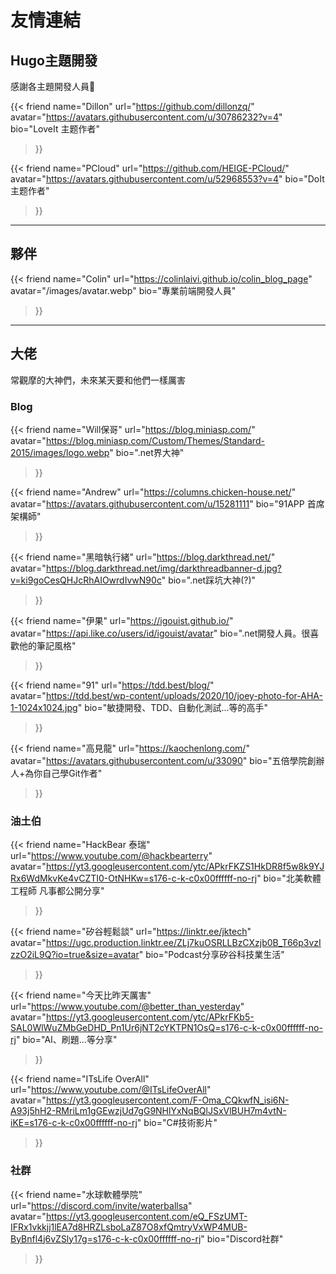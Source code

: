 # 友情連結


<!--more-->

## Hugo主題開發

感謝各主題開發人員🥰

{{<
    friend
    name="Dillon"
    url="https://github.com/dillonzq/"
    avatar="https://avatars.githubusercontent.com/u/30786232?v=4"
    bio="LoveIt 主题作者"
>}}

{{<
    friend
    name="PCloud"
    url="https://github.com/HEIGE-PCloud/"
    avatar="https://avatars.githubusercontent.com/u/52968553?v=4"
    bio="DoIt 主题作者"
>}}

---

## 夥伴

{{<
    friend
    name="Colin"
    url="https://colinlaivi.github.io/colin_blog_page"
    avatar="/images/avatar.webp"
    bio="專業前端開發人員"
>}}

---

## 大佬

常觀摩的大神們，未來某天要和他們一樣厲害

### Blog

{{<
    friend
    name="Will保哥"
    url="https://blog.miniasp.com/"
    avatar="https://blog.miniasp.com/Custom/Themes/Standard-2015/images/logo.webp"
    bio=".net界大神"
>}}

{{<
    friend
    name="Andrew"
    url="https://columns.chicken-house.net/"
    avatar="https://avatars.githubusercontent.com/u/15281111"
    bio="91APP 首席架構師"
>}}

{{<
    friend
    name="黑暗執行緒"
    url="https://blog.darkthread.net/"
    avatar="https://blog.darkthread.net/img/darkthreadbanner-d.jpg?v=ki9goCesQHJcRhAIOwrdIvwN90c"
    bio=".net踩坑大神(?)"
>}}

{{<
    friend
    name="伊果"
    url="https://igouist.github.io/"
    avatar="https://api.like.co/users/id/igouist/avatar"
    bio=".net開發人員。很喜歡他的筆記風格"
>}}

{{<
    friend
    name="91"
    url="https://tdd.best/blog/"
    avatar="https://tdd.best/wp-content/uploads/2020/10/joey-photo-for-AHA-1-1024x1024.jpg"
    bio="敏捷開發、TDD、自動化測試...等的高手"
>}}

{{<
    friend
    name="高見龍"
    url="https://kaochenlong.com/"
    avatar="https://avatars.githubusercontent.com/u/33090"
    bio="五倍學院創辦人+為你自己學Git作者"
>}}

### 油土伯

{{<
    friend
    name="HackBear 泰瑞"
    url="https://www.youtube.com/@hackbearterry"
    avatar="https://yt3.googleusercontent.com/ytc/APkrFKZS1HkDR8f5w8k9YJRx6WdMkvKe4vCZTI0-OtNHKw=s176-c-k-c0x00ffffff-no-rj"
    bio="北美軟體工程師 凡事都公開分享"
>}}

{{<
    friend
    name="矽谷輕鬆談"
    url="https://linktr.ee/jktech"
    avatar="https://ugc.production.linktr.ee/ZLj7kuOSRLLBzCXzjb0B_T66p3vzIzzO2iL9Q?io=true&size=avatar"
    bio="Podcast分享矽谷科技業生活"
>}}

{{<
    friend
    name="今天比昨天厲害"
    url="https://www.youtube.com/@better_than_yesterday"
    avatar="https://yt3.googleusercontent.com/ytc/APkrFKb5-SAL0WlWuZMbGeDHD_Pn1Ur6jNT2cYKTPN1OsQ=s176-c-k-c0x00ffffff-no-rj"
    bio="AI、刷題...等分享"
>}}

{{<
    friend
    name="ITsLife OverAll"
    url="https://www.youtube.com/@ITsLifeOverAll"
    avatar="https://yt3.googleusercontent.com/F-Oma_CQkwfN_isi6N-A93j5hH2-RMriLm1gGEwzjUd7gG9NHlYxNqBQlJSxVlBUH7m4vtN-iKE=s176-c-k-c0x00ffffff-no-rj"
    bio="C#技術影片"
>}}

### 社群

{{<
    friend
    name="水球軟體學院"
    url="https://discord.com/invite/waterballsa"
    avatar="https://yt3.googleusercontent.com/eQ_FSzUMT-IFRx1vkkjj1lEA7d8HRZLsboLaZ87O8xfQmtryVxWP4MUB-ByBnfl4j6vZSly17g=s176-c-k-c0x00ffffff-no-rj"
    bio="Discord社群"
>}}

